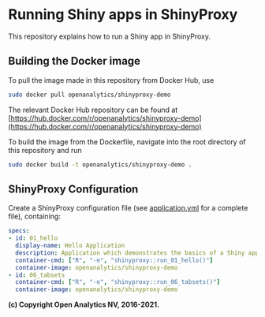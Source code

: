 # Running Shiny apps in ShinyProxy

This repository explains how to run a Shiny app in ShinyProxy.

## Building the Docker image

To pull the image made in this repository from Docker Hub, use

```bash
sudo docker pull openanalytics/shinyproxy-demo
```

The relevant Docker Hub repository can be found at [https://hub.docker.com/r/openanalytics/shinyproxy-demo](https://hub.docker.com/r/openanalytics/shinyproxy-demo)

To build the image from the Dockerfile, navigate into the root directory of this repository and run

```bash
sudo docker build -t openanalytics/shinyproxy-demo .
```

## ShinyProxy Configuration

Create a ShinyProxy configuration file (see [application.yml](application.yml)
for a complete file), containing:

```yaml
specs:
- id: 01_hello
  display-name: Hello Application
  description: Application which demonstrates the basics of a Shiny app
  container-cmd: ["R", "-e", "shinyproxy::run_01_hello()"]
  container-image: openanalytics/shinyproxy-demo
- id: 06_tabsets
  container-cmd: ["R", "-e", "shinyproxy::run_06_tabsets()"]
  container-image: openanalytics/shinyproxy-demo
```

**(c) Copyright Open Analytics NV, 2016-2021.**

